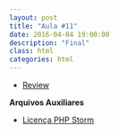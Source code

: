 ```yaml
---
layout: post
title: "Aula #11"
date: 2016-04-04 19:00:00
description: "Final"
class: html
categories: html
---
```


- [Review](http://pt.slideshare.net/jrmessias/html-hypertext-markup-language-review)

**Arquivos Auxiliares**
- [Licença PHP Storm](https://www.dropbox.com/s/5b17olu87zm1ara/BB4PKRFAUF.txt?dl=0)